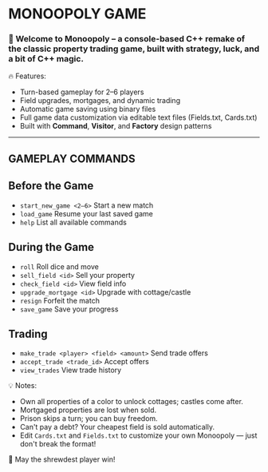 # MONOOPOLY GAME

### 🎲 Welcome to Monoopoly – a console-based C++ remake of the classic property trading game, built with strategy, luck, and a bit of C++ magic.

🔥 Features:
- Turn-based gameplay for 2–6 players
- Field upgrades, mortgages, and dynamic trading
- Automatic game saving using binary files
- Full game data customization via editable text files (Fields.txt, Cards.txt)
- Built with **Command**, **Visitor**, and **Factory** design patterns

--------------------------
   GAMEPLAY COMMANDS
--------------------------

## Before the Game
- `start_new_game <2–6>`    Start a new match
- `load_game`               Resume your last saved game
- `help`                    List all available commands

## During the Game
- `roll`                    Roll dice and move
- `sell_field <id>`         Sell your property
- `check_field <id>`        View field info
- `upgrade_mortgage <id>`   Upgrade with cottage/castle
- `resign`                  Forfeit the match
- `save_game`               Save your progress

## Trading
- `make_trade <player> <field> <amount>` Send trade offers
- `accept_trade <trade_id>`               Accept offers
- `view_trades`                           View trade history

💡 Notes:
- Own all properties of a color to unlock cottages; castles come after.
- Mortgaged properties are lost when sold.
- Prison skips a turn; you can buy freedom.
- Can't pay a debt? Your cheapest field is sold automatically.
- Edit `Cards.txt` and `Fields.txt` to customize your own Monoopoly — just don't break the format!

👑 May the shrewdest player win!

